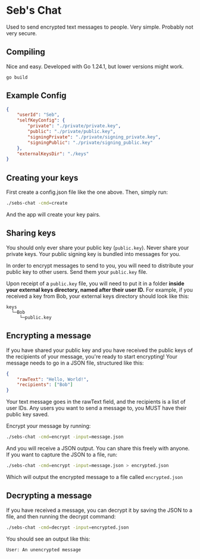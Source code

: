 # Seb's Chat

Used to send encrypted text messages to people. Very simple. Probably not very secure.

## Compiling

Nice and easy. Developed with Go 1.24.1, but lower versions might work.

```
go build
```

## Example Config

```json
{
    "userId": "Seb",
    "selfKeyConfig": {
        "private": "./private/private.key",
        "public": "./private/public.key",
        "signingPrivate": "./private/signing_private.key",
        "signingPublic": "./private/signing_public.key"
    },
    "externalKeysDir": "./keys"
}
```

## Creating your keys

First create a config.json file like the one above. Then, simply run:

```bash
./sebs-chat -cmd=create
```

And the app will create your key pairs.

## Sharing keys

You should only ever share your public key (`public.key`). Never share your private keys. Your public signing key is bundled into messages for you.

In order to encrypt messages to send to you, you will need to distribute your public key to other users. Send them your `public.key` file.

Upon receipt of a `public.key` file, you will need to put it in a folder **inside your external keys directory, named after their user ID.** For example, if you received a key from Bob, your external keys directory should look like this:

```
keys
  └─Bob
     └─public.key
```

## Encrypting a message

If you have shared your public key and you have received the public keys of the recipients of your message, you're ready to start encrypting! Your message needs to go in a JSON file, structured like this:

```json
{
    "rawText": "Hello, World!",
    "recipients": ["Bob"]
}
```

Your text message goes in the rawText field, and the recipients is a list of user IDs. Any users you want to send a message to, you MUST have their public key saved.

Encrypt your message by running:

```bash
./sebs-chat -cmd=encrypt -input=message.json
```

And you will receive a JSON output. You can share this freely with anyone. If you want to capture the JSON to a file, run:

```bash
./sebs-chat -cmd=encrypt -input=message.json > encrypted.json
```

Which will output the encrypted message to a file called `encrypted.json`

## Decrypting a message

If you have received a message, you can decrypt it by saving the JSON to a file, and then running the decrypt command:

```bash
./sebs-chat -cmd=decrypt -input=encrypted.json
```

You should see an output like this:

```
User: An unencrypted message
```